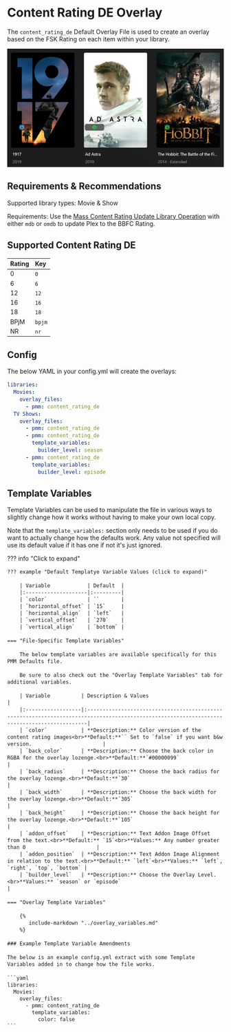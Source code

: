 # Content Rating DE Overlay

The `content_rating_de` Default Overlay File is used to create an overlay based on the FSK Rating on each item within your library.

![](images/content_rating_de.png)

## Requirements & Recommendations

Supported library types: Movie & Show

Requirements: Use the [Mass Content Rating Update Library Operation](../../config/operations.md#mass-content-rating-update) with either `mdb` or `omdb` to update Plex to the BBFC Rating.

## Supported Content Rating DE

| Rating | Key    |
|:-------|:-------|
| 0      | `0`    |
| 6      | `6`    |
| 12     | `12`   |
| 16     | `16`   |
| 18     | `18`   |
| BPjM   | `bpjm` |
| NR     | `nr`   |

## Config

The below YAML in your config.yml will create the overlays:

```yaml
libraries:
  Movies:
    overlay_files:
      - pmm: content_rating_de
  TV Shows:
    overlay_files:
      - pmm: content_rating_de
      - pmm: content_rating_de
        template_variables:
          builder_level: season
      - pmm: content_rating_de
        template_variables:
          builder_level: episode
```

## Template Variables

Template Variables can be used to manipulate the file in various ways to slightly change how it works without having to make your own local copy.

Note that the `template_variables:` section only needs to be used if you do want to actually change how the defaults work. Any value not specified will use its default value if it has one if not it's just ignored.

??? info "Click to expand"

    ??? example "Default Templatye Variable Values (click to expand)"

        | Variable            | Default  |
        |:--------------------|:---------|
        | `color`             | ``       |
        | `horizontal_offset` | `15`     |
        | `horizontal_align`  | `left`   |
        | `vertical_offset`   | `270`    |
        | `vertical_align`    | `bottom` |

    === "File-Specific Template Variables"

        The below template variables are available specifically for this PMM Defaults file.

        Be sure to also check out the "Overlay Template Variables" tab for additional variables.

        | Variable          | Description & Values                                                                                                                        |
        |:------------------|:--------------------------------------------------------------------------------------------------------------------------------------------|
        | `color`           | **Description:** Color version of the content rating images<br>**Default:**`` Set to `false` if you want b&w version.                       |
        | `back_color`      | **Description:** Choose the back color in RGBA for the overlay lozenge.<br>**Default:**`#00000099`                                          |
        | `back_radius`     | **Description:** Choose the back radius for the overlay lozenge.<br>**Default:**`30`                                                        |
        | `back_width`      | **Description:** Choose the back width for the overlay lozenge.<br>**Default:**`305`                                                        |
        | `back_height`     | **Description:** Choose the back height for the overlay lozenge.<br>**Default:**`105`                                                       |
        | `addon_offset`    | **Description:** Text Addon Image Offset from the text.<br>**Default:** `15`<br>**Values:** Any number greater than 0                       |
        | `addon_position`  | **Description:** Text Addon Image Alignment in relation to the text.<br>**Default:** `left`<br>**Values:** `left`, `right`, `top`, `bottom` |
        | `builder_level`   | **Description:** Choose the Overlay Level.<br>**Values:** `season` or `episode`                                                             |

    === "Overlay Template Variables"

        {%
           include-markdown "../overlay_variables.md"
        %}

    ### Example Template Variable Amendments

    The below is an example config.yml extract with some Template Variables added in to change how the file works.

    ```yaml
    libraries:
      Movies:
        overlay_files:
          - pmm: content_rating_de
            template_variables:
              color: false
    ```
